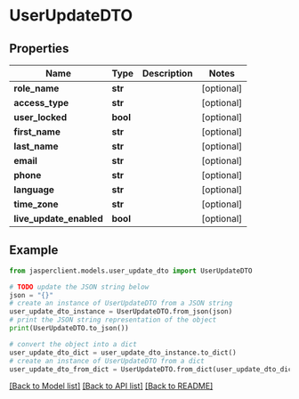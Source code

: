 # UserUpdateDTO


## Properties

Name | Type | Description | Notes
------------ | ------------- | ------------- | -------------
**role_name** | **str** |  | [optional] 
**access_type** | **str** |  | [optional] 
**user_locked** | **bool** |  | [optional] 
**first_name** | **str** |  | [optional] 
**last_name** | **str** |  | [optional] 
**email** | **str** |  | [optional] 
**phone** | **str** |  | [optional] 
**language** | **str** |  | [optional] 
**time_zone** | **str** |  | [optional] 
**live_update_enabled** | **bool** |  | [optional] 

## Example

```python
from jasperclient.models.user_update_dto import UserUpdateDTO

# TODO update the JSON string below
json = "{}"
# create an instance of UserUpdateDTO from a JSON string
user_update_dto_instance = UserUpdateDTO.from_json(json)
# print the JSON string representation of the object
print(UserUpdateDTO.to_json())

# convert the object into a dict
user_update_dto_dict = user_update_dto_instance.to_dict()
# create an instance of UserUpdateDTO from a dict
user_update_dto_from_dict = UserUpdateDTO.from_dict(user_update_dto_dict)
```
[[Back to Model list]](../README.md#documentation-for-models) [[Back to API list]](../README.md#documentation-for-api-endpoints) [[Back to README]](../README.md)



